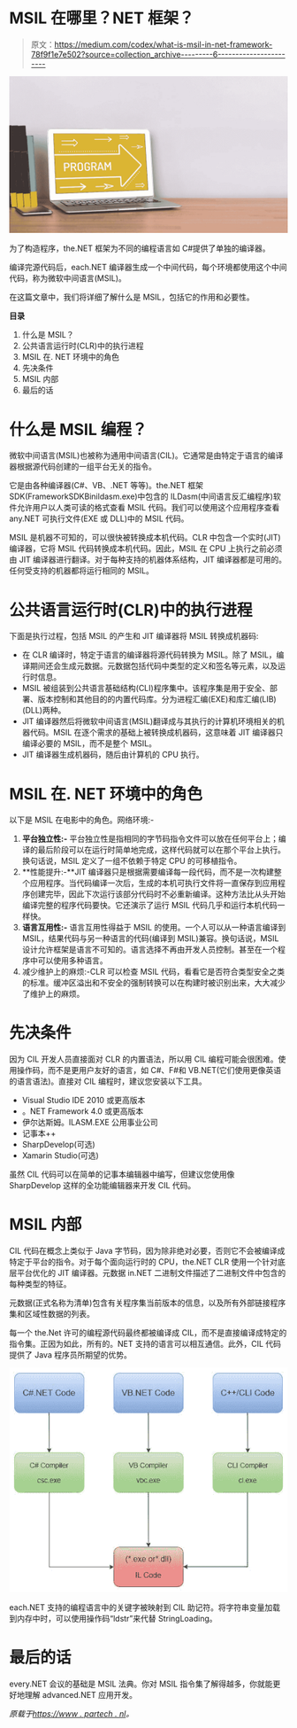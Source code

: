 # MSIL 在哪里？NET 框架？

> 原文：<https://medium.com/codex/what-is-msil-in-net-framework-78f9f1e7e502?source=collection_archive---------6----------------------->

![](img/3d55bead473fd0e5419b3dee72362261.png)

为了构造程序，the.NET 框架为不同的编程语言如 C#提供了单独的编译器。

编译完源代码后，each.NET 编译器生成一个中间代码，每个环境都使用这个中间代码，称为微软中间语言(MSIL)。

在这篇文章中，我们将详细了解什么是 MSIL，包括它的作用和必要性。

**目录**

1.  什么是 MSIL？
2.  公共语言运行时(CLR)中的执行进程
3.  MSIL 在. NET 环境中的角色
4.  先决条件
5.  MSIL 内部
6.  最后的话

# 什么是 MSIL 编程？

微软中间语言(MSIL)也被称为通用中间语言(CIL)。它通常是由特定于语言的编译器根据源代码创建的一组平台无关的指令。

它是由各种编译器(C#、VB、.NET 等等)。the.NET 框架 SDK(FrameworkSDKBinildasm.exe)中包含的 ILDasm(中间语言反汇编程序)软件允许用户以人类可读的格式查看 MSIL 代码。我们可以使用这个应用程序查看 any.NET 可执行文件(EXE 或 DLL)中的 MSIL 代码。

MSIL 是机器不可知的，可以很快被转换成本机代码。CLR 中包含一个实时(JIT)编译器，它将 MSIL 代码转换成本机代码。因此，MSIL 在 CPU 上执行之前必须由 JIT 编译器进行翻译。对于每种支持的机器体系结构，JIT 编译器都是可用的。任何受支持的机器都将运行相同的 MSIL。

# 公共语言运行时(CLR)中的执行进程

下面是执行过程，包括 MSIL 的产生和 JIT 编译器将 MSIL 转换成机器码:

*   在 CLR 编译时，特定于语言的编译器将源代码转换为 MSIL。除了 MSIL，编译期间还会生成元数据。元数据包括代码中类型的定义和签名等元素，以及运行时信息。
*   MSIL 被组装到公共语言基础结构(CLI)程序集中。该程序集是用于安全、部署、版本控制和其他目的的内置代码库。分为进程汇编(EXE)和库汇编(LIB) (DLL)两种。
*   JIT 编译器然后将微软中间语言(MSIL)翻译成与其执行的计算机环境相关的机器代码。MSIL 在逐个需求的基础上被转换成机器码，这意味着 JIT 编译器只编译必要的 MSIL，而不是整个 MSIL。
*   JIT 编译器生成机器码，随后由计算机的 CPU 执行。

# MSIL 在. NET 环境中的角色

以下是 MSIL 在电影中的角色。网络环境:-

1.  **平台独立性:-** 平台独立性是指相同的字节码指令文件可以放在任何平台上；编译的最后阶段可以在运行时简单地完成，这样代码就可以在那个平台上执行。换句话说，MSIL 定义了一组不依赖于特定 CPU 的可移植指令。
2.  **性能提升:-**JIT 编译器只是根据需要编译每一段代码，而不是一次构建整个应用程序。当代码编译一次后，生成的本机可执行文件将一直保存到应用程序创建完毕，因此下次运行该部分代码时不必重新编译。这种方法比从头开始编译完整的程序代码要快。它还演示了运行 MSIL 代码几乎和运行本机代码一样快。
3.  **语言互用性:-** 语言互用性得益于 MSIL 的使用。一个人可以从一种语言编译到 MSIL，结果代码与另一种语言的代码(编译到 MSIL)兼容。换句话说，MSIL 设计允许框架是语言不可知的。语言选择不再由开发人员控制。甚至在一个程序中可以使用多种语言。
4.  减少维护上的麻烦:-CLR 可以检查 MSIL 代码，看看它是否符合类型安全之类的标准。缓冲区溢出和不安全的强制转换可以在构建时被识别出来，大大减少了维护上的麻烦。

# 先决条件

因为 CIL 开发人员直接面对 CLR 的内置语法，所以用 CIL 编程可能会很困难。使用操作码，而不是更用户友好的语言，如 C#、F#和 VB.NET(它们使用更像英语的语言语法)。直接对 CIL 编程时，建议您安装以下工具。

*   Visual Studio IDE 2010 或更高版本
*   。NET Framework 4.0 或更高版本
*   伊尔达斯姆。ILASM.EXE 公用事业公司
*   记事本++
*   SharpDevelop(可选)
*   Xamarin Studio(可选)

虽然 CIL 代码可以在简单的记事本编辑器中编写，但建议您使用像 SharpDevelop 这样的全功能编辑器来开发 CIL 代码。

# MSIL 内部

CIL 代码在概念上类似于 Java 字节码，因为除非绝对必要，否则它不会被编译成特定于平台的指令。对于每个面向运行时的 CPU，the.NET CLR 使用一个针对底层平台优化的 JIT 编译器。元数据 in.NET 二进制文件描述了二进制文件中包含的每种类型的特征。

元数据(正式名称为清单)包含有关程序集当前版本的信息，以及所有外部链接程序集和区域性数据的列表。

每一个 the.Net 许可的编程源代码最终都被编译成 CIL，而不是直接编译成特定的指令集。正因为如此，所有的。NET 支持的语言可以相互通信。此外，CIL 代码提供了 Java 程序员所期望的优势。

![](img/e9678bb17005c95d6bc243767a0eaa9e.png)

each.NET 支持的编程语言中的关键字被映射到 CIL 助记符。将字符串变量加载到内存中时，可以使用操作码“ldstr”来代替 StringLoading。

# 最后的话

every.NET 会议的基础是 MSIL 法典。你对 MSIL 指令集了解得越多，你就能更好地理解 advanced.NET 应用开发。

*原载于*[*https://www . partech . nl*](https://www.partech.nl/nl/publicaties/2021/09/what-is-msil)*。*